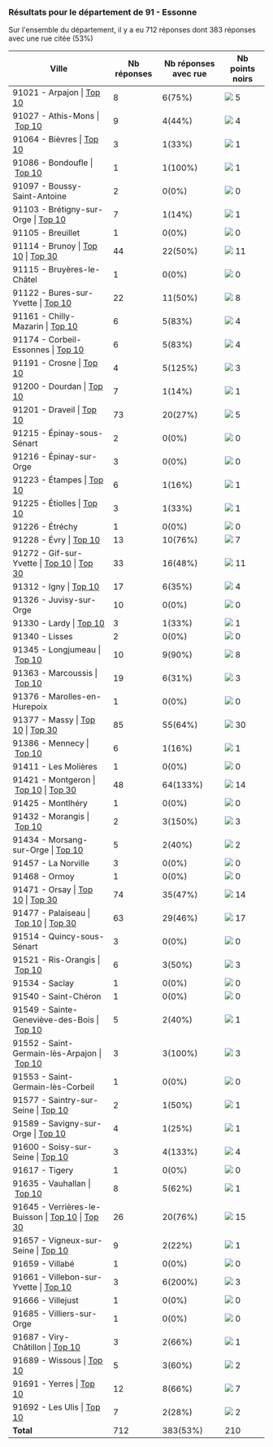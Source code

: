 ### Résultats pour le département de 91 - Essonne

Sur l'ensemble du département, il y a eu 712 réponses dont 383 réponses avec une rue citée (53%)

| Ville | Nb réponses | Nb réponses avec rue | Nb points noirs |
|-------------|-------------|----------------------|-----------------|
|91021 - Arpajon&nbsp;&#124;&nbsp;<a href='91021 - Arpajon_top5.md'>Top 10</a>|8|6(75%)|<img src="../../img/bar_2.gif" />&nbsp;5|
|91027 - Athis-Mons&nbsp;&#124;&nbsp;<a href='91027 - Athis-Mons_top4.md'>Top 10</a>|9|4(44%)|<img src="../../img/bar_1.gif" />&nbsp;4|
|91064 - Bièvres&nbsp;&#124;&nbsp;<a href='91064 - Bièvres_top1.md'>Top 10</a>|3|1(33%)|<img src="../../img/bar_0.gif" />&nbsp;1|
|91086 - Bondoufle&nbsp;&#124;&nbsp;<a href='91086 - Bondoufle_top1.md'>Top 10</a>|1|1(100%)|<img src="../../img/bar_0.gif" />&nbsp;1|
|91097 - Boussy-Saint-Antoine|2|0(0%)|<img src="../../img/bar_0.gif" />&nbsp;0|
|91103 - Brétigny-sur-Orge&nbsp;&#124;&nbsp;<a href='91103 - Brétigny-sur-Orge_top1.md'>Top 10</a>|7|1(14%)|<img src="../../img/bar_0.gif" />&nbsp;1|
|91105 - Breuillet|1|0(0%)|<img src="../../img/bar_0.gif" />&nbsp;0|
|91114 - Brunoy&nbsp;&#124;&nbsp;<a href='91114 - Brunoy_top10.md'>Top 10</a>&nbsp;&#124;&nbsp;<a href='91114 - Brunoy_top11.md'>Top 30</a>|44|22(50%)|<img src="../../img/bar_5.gif" />&nbsp;11|
|91115 - Bruyères-le-Châtel|1|0(0%)|<img src="../../img/bar_0.gif" />&nbsp;0|
|91122 - Bures-sur-Yvette&nbsp;&#124;&nbsp;<a href='91122 - Bures-sur-Yvette_top8.md'>Top 10</a>|22|11(50%)|<img src="../../img/bar_3.gif" />&nbsp;8|
|91161 - Chilly-Mazarin&nbsp;&#124;&nbsp;<a href='91161 - Chilly-Mazarin_top4.md'>Top 10</a>|6|5(83%)|<img src="../../img/bar_1.gif" />&nbsp;4|
|91174 - Corbeil-Essonnes&nbsp;&#124;&nbsp;<a href='91174 - Corbeil-Essonnes_top4.md'>Top 10</a>|6|5(83%)|<img src="../../img/bar_1.gif" />&nbsp;4|
|91191 - Crosne&nbsp;&#124;&nbsp;<a href='91191 - Crosne_top3.md'>Top 10</a>|4|5(125%)|<img src="../../img/bar_1.gif" />&nbsp;3|
|91200 - Dourdan&nbsp;&#124;&nbsp;<a href='91200 - Dourdan_top1.md'>Top 10</a>|7|1(14%)|<img src="../../img/bar_0.gif" />&nbsp;1|
|91201 - Draveil&nbsp;&#124;&nbsp;<a href='91201 - Draveil_top5.md'>Top 10</a>|73|20(27%)|<img src="../../img/bar_2.gif" />&nbsp;5|
|91215 - Épinay-sous-Sénart|2|0(0%)|<img src="../../img/bar_0.gif" />&nbsp;0|
|91216 - Épinay-sur-Orge|3|0(0%)|<img src="../../img/bar_0.gif" />&nbsp;0|
|91223 - Étampes&nbsp;&#124;&nbsp;<a href='91223 - Étampes_top1.md'>Top 10</a>|6|1(16%)|<img src="../../img/bar_0.gif" />&nbsp;1|
|91225 - Étiolles&nbsp;&#124;&nbsp;<a href='91225 - Étiolles_top1.md'>Top 10</a>|3|1(33%)|<img src="../../img/bar_0.gif" />&nbsp;1|
|91226 - Étréchy|1|0(0%)|<img src="../../img/bar_0.gif" />&nbsp;0|
|91228 - Évry&nbsp;&#124;&nbsp;<a href='91228 - Évry_top7.md'>Top 10</a>|13|10(76%)|<img src="../../img/bar_3.gif" />&nbsp;7|
|91272 - Gif-sur-Yvette&nbsp;&#124;&nbsp;<a href='91272 - Gif-sur-Yvette_top10.md'>Top 10</a>&nbsp;&#124;&nbsp;<a href='91272 - Gif-sur-Yvette_top11.md'>Top 30</a>|33|16(48%)|<img src="../../img/bar_5.gif" />&nbsp;11|
|91312 - Igny&nbsp;&#124;&nbsp;<a href='91312 - Igny_top4.md'>Top 10</a>|17|6(35%)|<img src="../../img/bar_1.gif" />&nbsp;4|
|91326 - Juvisy-sur-Orge|10|0(0%)|<img src="../../img/bar_0.gif" />&nbsp;0|
|91330 - Lardy&nbsp;&#124;&nbsp;<a href='91330 - Lardy_top1.md'>Top 10</a>|3|1(33%)|<img src="../../img/bar_0.gif" />&nbsp;1|
|91340 - Lisses|2|0(0%)|<img src="../../img/bar_0.gif" />&nbsp;0|
|91345 - Longjumeau&nbsp;&#124;&nbsp;<a href='91345 - Longjumeau_top8.md'>Top 10</a>|10|9(90%)|<img src="../../img/bar_3.gif" />&nbsp;8|
|91363 - Marcoussis&nbsp;&#124;&nbsp;<a href='91363 - Marcoussis_top3.md'>Top 10</a>|19|6(31%)|<img src="../../img/bar_1.gif" />&nbsp;3|
|91376 - Marolles-en-Hurepoix|1|0(0%)|<img src="../../img/bar_0.gif" />&nbsp;0|
|91377 - Massy&nbsp;&#124;&nbsp;<a href='91377 - Massy_top10.md'>Top 10</a>&nbsp;&#124;&nbsp;<a href='91377 - Massy_top30.md'>Top 30</a>|85|55(64%)|<img src="../../img/bar_14.gif" />&nbsp;30|
|91386 - Mennecy&nbsp;&#124;&nbsp;<a href='91386 - Mennecy_top1.md'>Top 10</a>|6|1(16%)|<img src="../../img/bar_0.gif" />&nbsp;1|
|91411 - Les Molières|1|0(0%)|<img src="../../img/bar_0.gif" />&nbsp;0|
|91421 - Montgeron&nbsp;&#124;&nbsp;<a href='91421 - Montgeron_top10.md'>Top 10</a>&nbsp;&#124;&nbsp;<a href='91421 - Montgeron_top14.md'>Top 30</a>|48|64(133%)|<img src="../../img/bar_6.gif" />&nbsp;14|
|91425 - Montlhéry|1|0(0%)|<img src="../../img/bar_0.gif" />&nbsp;0|
|91432 - Morangis&nbsp;&#124;&nbsp;<a href='91432 - Morangis_top3.md'>Top 10</a>|2|3(150%)|<img src="../../img/bar_1.gif" />&nbsp;3|
|91434 - Morsang-sur-Orge&nbsp;&#124;&nbsp;<a href='91434 - Morsang-sur-Orge_top2.md'>Top 10</a>|5|2(40%)|<img src="../../img/bar_0.gif" />&nbsp;2|
|91457 - La Norville|3|0(0%)|<img src="../../img/bar_0.gif" />&nbsp;0|
|91468 - Ormoy|1|0(0%)|<img src="../../img/bar_0.gif" />&nbsp;0|
|91471 - Orsay&nbsp;&#124;&nbsp;<a href='91471 - Orsay_top10.md'>Top 10</a>&nbsp;&#124;&nbsp;<a href='91471 - Orsay_top14.md'>Top 30</a>|74|35(47%)|<img src="../../img/bar_6.gif" />&nbsp;14|
|91477 - Palaiseau&nbsp;&#124;&nbsp;<a href='91477 - Palaiseau_top10.md'>Top 10</a>&nbsp;&#124;&nbsp;<a href='91477 - Palaiseau_top17.md'>Top 30</a>|63|29(46%)|<img src="../../img/bar_8.gif" />&nbsp;17|
|91514 - Quincy-sous-Sénart|3|0(0%)|<img src="../../img/bar_0.gif" />&nbsp;0|
|91521 - Ris-Orangis&nbsp;&#124;&nbsp;<a href='91521 - Ris-Orangis_top3.md'>Top 10</a>|6|3(50%)|<img src="../../img/bar_1.gif" />&nbsp;3|
|91534 - Saclay|1|0(0%)|<img src="../../img/bar_0.gif" />&nbsp;0|
|91540 - Saint-Chéron|1|0(0%)|<img src="../../img/bar_0.gif" />&nbsp;0|
|91549 - Sainte-Geneviève-des-Bois&nbsp;&#124;&nbsp;<a href='91549 - Sainte-Geneviève-des-Bois_top1.md'>Top 10</a>|5|2(40%)|<img src="../../img/bar_0.gif" />&nbsp;1|
|91552 - Saint-Germain-lès-Arpajon&nbsp;&#124;&nbsp;<a href='91552 - Saint-Germain-lès-Arpajon_top3.md'>Top 10</a>|3|3(100%)|<img src="../../img/bar_1.gif" />&nbsp;3|
|91553 - Saint-Germain-lès-Corbeil|1|0(0%)|<img src="../../img/bar_0.gif" />&nbsp;0|
|91577 - Saintry-sur-Seine&nbsp;&#124;&nbsp;<a href='91577 - Saintry-sur-Seine_top1.md'>Top 10</a>|2|1(50%)|<img src="../../img/bar_0.gif" />&nbsp;1|
|91589 - Savigny-sur-Orge&nbsp;&#124;&nbsp;<a href='91589 - Savigny-sur-Orge_top1.md'>Top 10</a>|4|1(25%)|<img src="../../img/bar_0.gif" />&nbsp;1|
|91600 - Soisy-sur-Seine&nbsp;&#124;&nbsp;<a href='91600 - Soisy-sur-Seine_top4.md'>Top 10</a>|3|4(133%)|<img src="../../img/bar_1.gif" />&nbsp;4|
|91617 - Tigery|1|0(0%)|<img src="../../img/bar_0.gif" />&nbsp;0|
|91635 - Vauhallan&nbsp;&#124;&nbsp;<a href='91635 - Vauhallan_top1.md'>Top 10</a>|8|5(62%)|<img src="../../img/bar_0.gif" />&nbsp;1|
|91645 - Verrières-le-Buisson&nbsp;&#124;&nbsp;<a href='91645 - Verrières-le-Buisson_top10.md'>Top 10</a>&nbsp;&#124;&nbsp;<a href='91645 - Verrières-le-Buisson_top15.md'>Top 30</a>|26|20(76%)|<img src="../../img/bar_7.gif" />&nbsp;15|
|91657 - Vigneux-sur-Seine&nbsp;&#124;&nbsp;<a href='91657 - Vigneux-sur-Seine_top1.md'>Top 10</a>|9|2(22%)|<img src="../../img/bar_0.gif" />&nbsp;1|
|91659 - Villabé|1|0(0%)|<img src="../../img/bar_0.gif" />&nbsp;0|
|91661 - Villebon-sur-Yvette&nbsp;&#124;&nbsp;<a href='91661 - Villebon-sur-Yvette_top3.md'>Top 10</a>|3|6(200%)|<img src="../../img/bar_1.gif" />&nbsp;3|
|91666 - Villejust|1|0(0%)|<img src="../../img/bar_0.gif" />&nbsp;0|
|91685 - Villiers-sur-Orge|1|0(0%)|<img src="../../img/bar_0.gif" />&nbsp;0|
|91687 - Viry-Châtillon&nbsp;&#124;&nbsp;<a href='91687 - Viry-Châtillon_top1.md'>Top 10</a>|3|2(66%)|<img src="../../img/bar_0.gif" />&nbsp;1|
|91689 - Wissous&nbsp;&#124;&nbsp;<a href='91689 - Wissous_top2.md'>Top 10</a>|5|3(60%)|<img src="../../img/bar_0.gif" />&nbsp;2|
|91691 - Yerres&nbsp;&#124;&nbsp;<a href='91691 - Yerres_top7.md'>Top 10</a>|12|8(66%)|<img src="../../img/bar_3.gif" />&nbsp;7|
|91692 - Les Ulis&nbsp;&#124;&nbsp;<a href='91692 - Les Ulis_top2.md'>Top 10</a>|7|2(28%)|<img src="../../img/bar_0.gif" />&nbsp;2|
| **Total** |712|383(53%)|210|
